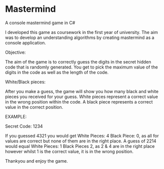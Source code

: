 # Mastermind
A console mastermind game in C#


I developed this game as coursework in the first year of university. The aim was to develop an understanding algorithms by creating 
mastermind as a console application.

Objective:

The aim of the game is to correctly guess the digits in the secret hidden code that is randomly generated. You get to pick the maximum 
value of the digits in the code as well as the length of the code.

White/Black pieces:

After you make a guess, the game will show you how many black and white pieces you received for your guess.
White pieces represent a correct value in the wrong position within the code.
A black piece represents a correct value in the correct position.

EXAMPLE:

Secret Code: 1234

If you guessed 4321 you would get White Pieces: 4 Black Piece: 0, as all for values are correct but none of them are in the right place.
A guess of 2214 would equal White Pieces: 1 Black Pieces 2, as 2 & 4 are in the right place however whilst 1 is the correct value, it is 
in the wrong position.

Thankyou and enjoy the game.
